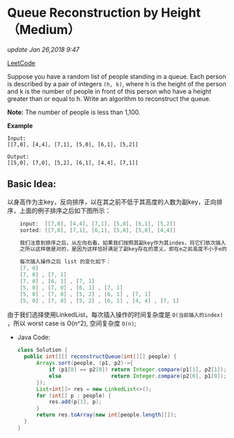 # Queue Reconstruction by Height （Medium）

_update Jan 26,2018 9:47_

[LeetCode](https://leetcode.com/problems/queue-reconstruction-by-height/description/)

Suppose you have a random list of people standing in a queue. Each person is described by a pair of integers `(h, k)`, where h is the height of the person and k is the number of people in front of this person who have a height greater than or equal to h. Write an algorithm to reconstruct the queue.

**Note:** The number of people is less than 1,100.

**Example**

```text
Input:
[[7,0], [4,4], [7,1], [5,0], [6,1], [5,2]]

Output:
[[5,0], [7,0], [5,2], [6,1], [4,4], [7,1]]
```

## Basic Idea:

以身高作为主key，反向排序，以在其之前不低于其高度的人数为副key，正向排序，上面的例子排序之后如下图所示：

```c
    input:  [[7,0], [4,4], [7,1], [5,0], [6,1], [5,2]]
    sorted: [[7,0], [7,1], [6,1], [5,0], [5,0], [4,4]]

    我们注意到排序之后，从左向右看，如果我们按照其副key作为其index，将它们依次插入 list，就可得到 result；
    之所以这样做是对的，是因为这样恰好满足了副key存在的意义，即在e之前高度不小于e的数量。

    每次插入操作之后 list 的变化如下：
    [7, 0] 
    [7, 0] , [7, 1]  
    [7, 0] , [6, 1] , [7, 1]  
    [5, 0] , [7, 0] , [6, 1] , [7, 1]  
    [5, 0] , [7, 0] , [5, 2] , [6, 1] , [7, 1]  
    [5, 0] , [7, 0] , [5, 2] , [6, 1] , [4, 4] , [7, 1]
```

由于我们选择使用LinkedList，每次插入操作的时间复杂度是 `O(当前插入的index)` ，所以 worst case is O\(n^2\), 空间复杂度 `O(n)`;

* Java Code:

  ```java
  class Solution {
    public int[][] reconstructQueue(int[][] people) {
        Arrays.sort(people, (p1, p2)->{
            if (p1[0] == p2[0]) return Integer.compare(p1[1], p2[1]);
            else                return Integer.compare(p2[0], p1[0]);
        });
        List<int[]> res = new LinkedList<>();
        for (int[] p : people) {
            res.add(p[1], p);
        }
        return res.toArray(new int[people.length][]);
    }
  }
  ```

